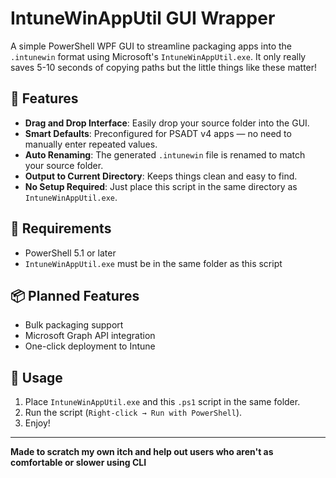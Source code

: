# IntuneWinAppUtil GUI Wrapper

A simple PowerShell WPF GUI to streamline packaging apps into the `.intunewin` format using Microsoft's `IntuneWinAppUtil.exe`. It only really saves 5-10 seconds of copying paths but the little things like these matter!

## 🚀 Features

- **Drag and Drop Interface**: Easily drop your source folder into the GUI.
- **Smart Defaults**: Preconfigured for PSADT v4 apps — no need to manually enter repeated values.
- **Auto Renaming**: The generated `.intunewin` file is renamed to match your source folder.
- **Output to Current Directory**: Keeps things clean and easy to find.
- **No Setup Required**: Just place this script in the same directory as `IntuneWinAppUtil.exe`.

## 🔧 Requirements

- PowerShell 5.1 or later
- `IntuneWinAppUtil.exe` must be in the same folder as this script

## 📦 Planned Features

- Bulk packaging support
- Microsoft Graph API integration
- One-click deployment to Intune

## 📝 Usage

1. Place `IntuneWinAppUtil.exe` and this `.ps1` script in the same folder.
2. Run the script (`Right-click → Run with PowerShell`).
3. Enjoy!

---

**Made to scratch my own itch and help out users who aren't as comfortable or slower using CLI**
